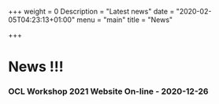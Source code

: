 +++
weight = 0
Description = "Latest news"
date = "2020-02-05T04:23:13+01:00"
menu = "main"
title = "News"

+++

# News !!!

### OCL Workshop 2021 Website On-line - 2020-12-26 


